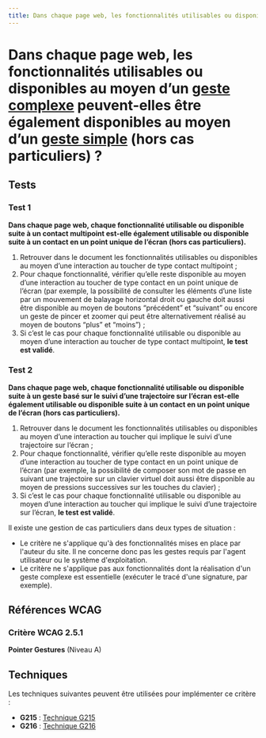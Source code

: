 ```yaml
---
title: Dans chaque page web, les fonctionnalités utilisables ou disponibles au moyen d’un [geste complexe](/rgaa/glossaire/gestes-complexes-et-gestes-simples) peuvent-elles être également disponibles au moyen d’un [geste simple](/rgaa/glossaire/gestes-complexes-et-gestes-simples) (hors cas particuliers) ?
---
```


# Dans chaque page web, les fonctionnalités utilisables ou disponibles au moyen d’un [geste complexe](/rgaa/glossaire/gestes-complexes-et-gestes-simples) peuvent-elles être également disponibles au moyen d’un [geste simple](/rgaa/glossaire/gestes-complexes-et-gestes-simples) (hors cas particuliers) ?



## Tests

### Test 1

**Dans chaque page web, chaque fonctionnalité utilisable ou disponible suite à un contact multipoint est-elle également utilisable ou disponible suite à un contact en un point unique de l’écran (hors cas particuliers).**

1. Retrouver dans le document les fonctionnalités utilisables ou disponibles au moyen d’une interaction au toucher de type contact multipoint ;
2. Pour chaque fonctionnalité, vérifier qu’elle reste disponible au moyen d’une interaction au toucher de type contact en un point unique de l’écran (par exemple, la possibilité de consulter les éléments d’une liste par un mouvement de balayage horizontal droit ou gauche doit aussi être disponible au moyen de boutons “précédent” et “suivant” ou encore un geste de pincer et zoomer qui peut être alternativement réalisé au moyen de boutons “plus” et “moins”) ;
3. Si c’est le cas pour chaque fonctionnalité utilisable ou disponible au moyen d’une interaction au toucher de type contact multipoint, **le test est validé**.

### Test 2

**Dans chaque page web, chaque fonctionnalité utilisable ou disponible suite à un geste basé sur le suivi d’une trajectoire sur l’écran est-elle également utilisable ou disponible suite à un contact en un point unique de l’écran (hors cas particuliers).**

1. Retrouver dans le document les fonctionnalités utilisables ou disponibles au moyen d’une interaction au toucher qui implique le suivi d’une trajectoire sur l’écran ;
2. Pour chaque fonctionnalité, vérifier qu’elle reste disponible au moyen d’une interaction au toucher de type contact en un point unique de l’écran (par exemple, la possibilité de composer son mot de passe en suivant une trajectoire sur un clavier virtuel doit aussi être disponible au moyen de pressions successives sur les touches du clavier) ;
3. Si c’est le cas pour chaque fonctionnalité utilisable ou disponible au moyen d’une interaction au toucher qui implique le suivi d’une trajectoire sur l’écran, **le test est validé**.

Il existe une gestion de cas particuliers dans deux types de situation :

- Le critère ne s'applique qu'à des fonctionnalités mises en place par l'auteur du site. Il ne concerne donc pas les gestes requis par l'agent utilisateur ou le système d'exploitation.
- Le critère ne s'applique pas aux fonctionnalités dont la réalisation d'un geste complexe est essentielle (exécuter le tracé d'une signature, par exemple).



## Références WCAG

### Critère WCAG 2.5.1

**Pointer Gestures** (Niveau A)



## Techniques

Les techniques suivantes peuvent être utilisées pour implémenter ce critère :

- **G215** : [Technique G215](https://www.w3.org/WAI/WCAG21/Techniques/html/G215)
- **G216** : [Technique G216](https://www.w3.org/WAI/WCAG21/Techniques/html/G216)
